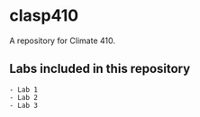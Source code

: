 # clasp410
A repository for Climate 410.


## Labs included in this repository

	- Lab 1
	- Lab 2
	- Lab 3
